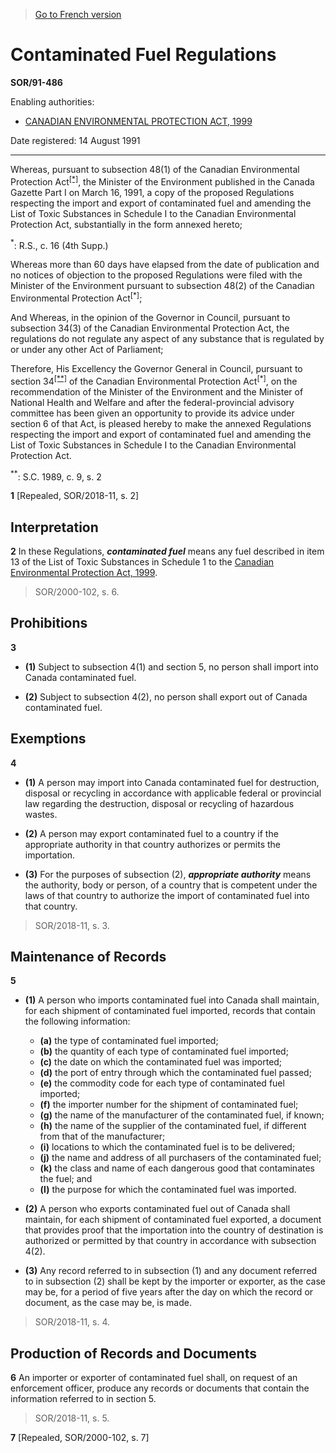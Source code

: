 > [Go to French version](/fr/Règlements/Décrets,%20ordonnances%20et%20règlements%20statutaires/91/486.md)

# Contaminated Fuel Regulations 

**SOR/91-486**

Enabling authorities: 
- [CANADIAN ENVIRONMENTAL PROTECTION ACT, 1999](/en/Acts/Statutes%20of%20Canada/1999/c.%2033.md)

Date registered: 14 August 1991

----------

Whereas, pursuant to subsection 48(1) of the Canadian Environmental Protection Act<sup><a href='#footnote1_e'>[*]</a></sup>, the Minister of the Environment published in the Canada Gazette Part I on March 16, 1991, a copy of the proposed Regulations respecting the import and export of contaminated fuel and amending the List of Toxic Substances in Schedule I to the Canadian Environmental Protection Act, substantially in the form annexed hereto;

<a name='footnote1_e'><sup>*</sup></a>: R.S., c. 16 (4th Supp.)<br />

Whereas more than 60 days have elapsed from the date of publication and no notices of objection to the proposed Regulations were filed with the Minister of the Environment pursuant to subsection 48(2) of the Canadian Environmental Protection Act<sup>[*]</sup>;

And Whereas, in the opinion of the Governor in Council, pursuant to subsection 34(3) of the Canadian Environmental Protection Act, the regulations do not regulate any aspect of any substance that is regulated by or under any other Act of Parliament;

Therefore, His Excellency the Governor General in Council, pursuant to section 34<sup><a href='#footnote2_e'>[**]</a></sup> of the Canadian Environmental Protection Act<sup>[*]</sup>, on the recommendation of the Minister of the Environment and the Minister of National Health and Welfare and after the federal-provincial advisory committee has been given an opportunity to provide its advice under section 6 of that Act, is pleased hereby to make the annexed Regulations respecting the import and export of contaminated fuel and amending the List of Toxic Substances in Schedule I to the Canadian Environmental Protection Act.

<a name='footnote2_e'><sup>**</sup></a>: S.C. 1989, c. 9, s. 2<br />



**1** [Repealed, SOR/2018-11, s. 2]




## Interpretation


**2** In these Regulations, ***contaminated fuel*** means any fuel described in item 13 of the List of Toxic Substances in Schedule 1 to the [Canadian Environmental Protection Act, 1999](/en/Acts/Statutes%20of%20Canada/1999/c.%2033.md).
> SOR/2000-102, s. 6.





## Prohibitions


**3** 

- **(1)** Subject to subsection 4(1) and section 5, no person shall import into Canada contaminated fuel.

- **(2)** Subject to subsection 4(2), no person shall export out of Canada contaminated fuel.




## Exemptions


**4** 

- **(1)** A person may import into Canada contaminated fuel for destruction, disposal or recycling in accordance with applicable federal or provincial law regarding the destruction, disposal or recycling of hazardous wastes.

- **(2)** A person may export contaminated fuel to a country if the appropriate authority in that country authorizes or permits the importation.

- **(3)** For the purposes of subsection (2), ***appropriate authority*** means the authority, body or person, of a country that is competent under the laws of that country to authorize the import of contaminated fuel into that country.
> SOR/2018-11, s. 3.





## Maintenance of Records


**5** 

- **(1)** A person who imports contaminated fuel into Canada shall maintain, for each shipment of contaminated fuel imported, records that contain the following information:
	- **(a)** the type of contaminated fuel imported;
	- **(b)** the quantity of each type of contaminated fuel imported;
	- **(c)** the date on which the contaminated fuel was imported;
	- **(d)** the port of entry through which the contaminated fuel passed;
	- **(e)** the commodity code for each type of contaminated fuel imported;
	- **(f)** the importer number for the shipment of contaminated fuel;
	- **(g)** the name of the manufacturer of the contaminated fuel, if known;
	- **(h)** the name of the supplier of the contaminated fuel, if different from that of the manufacturer;
	- **(i)** locations to which the contaminated fuel is to be delivered;
	- **(j)** the name and address of all purchasers of the contaminated fuel;
	- **(k)** the class and name of each dangerous good that contaminates the fuel; and
	- **(l)** the purpose for which the contaminated fuel was imported.

- **(2)** A person who exports contaminated fuel out of Canada shall maintain, for each shipment of contaminated fuel exported, a document that provides proof that the importation into the country of destination is authorized or permitted by that country in accordance with subsection 4(2).

- **(3)** Any record referred to in subsection (1) and any document referred to in subsection (2) shall be kept by the importer or exporter, as the case may be, for a period of five years after the day on which the record or document, as the case may be, is made.
> SOR/2018-11, s. 4.





## Production of Records and Documents


**6** An importer or exporter of contaminated fuel shall, on request of an enforcement officer, produce any records or documents that contain the information referred to in section 5.
> SOR/2018-11, s. 5.




**7** [Repealed, SOR/2000-102, s. 7]


